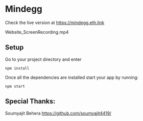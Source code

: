 # Mindegg
Check the live version at https://mindegg.eth.link

Website_ScreenRecording.mp4
## Setup
Go to your project directory and enter

`npm install`

Once all the dependencies are installed start your app by running:

`npm start`


## Special Thanks:
Soumyajit Behera
https://github.com/soumyajit4419/

